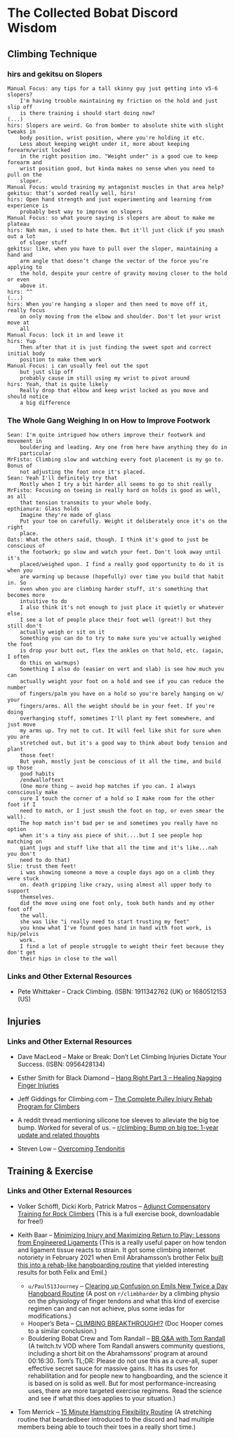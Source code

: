 # The Collected Bobat Discord Wisdom

## Climbing Technique

### hirs and gekitsu on Slopers

```
Manual Focus: any tips for a tall skinny guy just getting into v5-6 slopers?
    I'm having trouble maintaining my friction on the hold and just slip off
    is there training i should start doing now?
(...)
hirs: Slopers are weird. Go from bomber to absolute shite with slight tweaks in
    body position, wrist position, where you're holding it etc.
    Less about keeping weight under it, more about keeping forearm/wrist locked
    in the right position imo. "Weight under" is a good cue to keep forearm and
    wrist position good, but kinda makes no sense when you need to pull on the
    sloper.
Manual Focus: would training my antagonist muscles in that area help?
gekitsu: that’s worded really well, hirs!
hirs: Open hand strength and just experimenting and learning from experience is
    probably best way to improve on slopers
Manual Focus: so what youre saying is slopers are about to make me plateau
hirs: Nah man, i used to hate them. But it'll just click if you smash out a lot
    of sloper stuff
gekitsu: like, when you have to pull over the sloper, maintaining a hand and
    arm angle that doesn’t change the vector of the force you’re applying to
    the hold, despite your centre of gravity moving closer to the hold or even
    above it.
hirs: ^^
(...)
hirs: When you're hanging a sloper and then need to move off it, really focus
    on only moving from the elbow and shoulder. Don't let your wrist move at
    all
Manual Focus: lock it in and leave it
hirs: Yup
    Then after that it is just finding the sweet spot and correct initial body
    position to make them work
Manual Focus: i can usually feel out the spot
    but just slip off
    probably cause im still using my wrist to pivot around
hirs: Yeah, that is quite likely
    Really drop that elbow and keep wrist locked as you move and should notice
    a big difference
```

### The Whole Gang Weighing In on How to Improve Footwork

```
Sean: I'm quite intrigued how others improve their footwork and movement in
    bouldering and leading. Any one from here have anything they do in
    particular
MrFisto: Climbing slow and watching every foot placement is my go to. Bonus of
    not adjusting the foot once it's placed.
Sean: Yeah I'll definitely try that
    Mostly when I try a bit harder all seems to go to shit really
MrFisto: Focusing on toeing in really hard on holds is good as well, as all
    that tension transmits to your whole body.
epthianura: Glass holds
    Imagine they're made of glass
    Put your toe on carefully. Weight it deliberately once it's on the right
    place.
Oats: What the others said, though. I think it's good to just be conscious of
    the footwork; go slow and watch your feet. Don't look away until it's
    placed/weighed upon. I find a really good opportunity to do it is when you
    are warming up because (hopefully) over time you build that habit in. So
    even when you are climbing harder stuff, it's something that becomes more
    intuitive to do
    I also think it's not enough to just place it quietly or whatever else.
    I see a lot of people place their foot well (great!) but they still don't
    actually weigh or sit on it
    Something you can do to try to make sure you've actually weighed the foot
    is drop your butt out, flex the ankles on that hold, etc. (again, I often
    do this on warmups)
    Something I also do (easier on vert and slab) is see how much you can
    actually weight your foot on a hold and see if you can reduce the number
    of fingers/palm you have on a hold so you're barely hanging on w/ your
    fingers/arms. All the weight should be in your feet. If you're doing
    overhanging stuff, sometimes I'll plant my feet somewhere, and just move
    my arms up. Try not to cut. It will feel like shit for sure when you are
    stretched out, but it's a good way to think about body tension and plant
    those feet!
    But yeah, mostly just be conscious of it all the time, and build up those
    good habits
    /endwalloftext
    (One more thing – avoid hop matches if you can. I always consciously make
    sure I touch the corner of a hold so I make room for the other foot if I
    need to match, or I just smush the foot on top, or even smear the wall).
    The hop match isn't bad per se and sometimes you really have no option
    when it's a tiny ass piece of shit....but I see people hop matching on
    giant jugs and stuff like that all the time and it's like...nah you don't
    need to do that)
Slie: trust them feet!
    i was showing someone a move a couple days ago on a climb they were stuck
    on. death gripping like crazy, using almost all upper body to support
    themselves.
    did the move using one foot only, took both hands and my other foot off
    the wall.
    she was like "i really need to start trusting my feet"
    you know what I've found goes hand in hand with foot work, is hip/pelvis
    work.
    I find a lot of people struggle to weight their feet because they don't get
    their hips in close to the wall
```

### Links and Other External Resources

* Pete Whittaker – Crack Climbing. (ISBN: 1911342762 (UK) or 1680512153 (US)

## Injuries

### Links and Other External Resources

* Dave MacLeod – Make or Break: Don’t Let Climbing Injuries Dictate Your Success. (ISBN: 0956428134)

* Esther Smith for Black Diamond – [Hang Right Part 3 – Healing Nagging Finger Injuries](https://www.blackdiamondequipment.com/en_US/esther-smith-nagging-finger-injuries/esther-smith-nagging-finger-injuries.html)
* Jeff Giddings for Climbing.com – [The Complete Pulley Injury Rehab Program for Climbers](https://www.climbing.com/skills/the-complete-pulley-injury-rehab-program-for-climbers/)
* A reddit thread mentioning silicone toe sleeves to alleviate the big toe bump. Worked for several of us. – [r/climbing: Bump on big toe: 1-year update and related thoughts](https://www.reddit.com/r/climbing/comments/7uppa2/bump_on_big_toe_1year_update_and_related_thoughts/)

* Steven Low – [Overcoming Tendonitis](http://stevenlow.org/overcoming-tendonitis/)

## Training & Exercise

### Links and Other External Resources

* Volker Schöffl, Dicki Korb, Patrick Matros – [Adjunct Compensatory Training for Rock Climbers](https://www.sozialstiftung-bamberg.de/static/act-pdf/index.html) (This is a full exercise book, downloadable for free!)

* Keith Baar – [Minimizing Injury and Maximizing Return to Play: Lessons from Engineered Ligaments](https://www.ncbi.nlm.nih.gov/pmc/articles/PMC5371618/) (This is a really useful paper on how tendon and ligament tissue reacts to strain. It got some climbing internet notoriety in February 2021 when Emil Abrahamsson’s brother Felix [built this into a rehab-like hangboarding routine](https://www.youtube.com/watch?v=sBTI9qiH4UE) that yielded interesting results for both Felix and Emil.)
	* `u/Paul513Journey` – [Clearing up Confusion on Emils New Twice a Day Hangboard Routine](https://www.reddit.com/r/climbharder/comments/lhacnu/clearing_up_confusion_on_emils_new_twice_a_day/) (A post on `r/climbharder` by a climbing physio on the physiology of finger tendons and what this kind of exercise regimen can and can not achieve, plus some iedas for modifications.)
	* Hooper’s Beta – [CLIMBING BREAKTHROUGH!?](https://www.youtube.com/watch?v=EfSSXW9Eq2Y) (Doc Hooper comes to a similar conclusion.)
	* Bouldering Bobat Crew and Tom Randall – [BB Q&A with Tom Randall](https://www.twitch.tv/videos/917899053) (A twitch.tv VOD where Tom Randall answers community questions, including a short bit on the Abrahamssons’ program at around 00:16:30. Tom’s TL;DR: Please do not use this as a cure-all, super effective secret sauce for massive gains. It has its uses for rehabilitation and for people new to hangboarding, and the science it is based on is solid as well. But for most performance-increasing uses, there are more targeted exercise regimens. Read the science and see if what this does applies to your situation.)
* Tom Merrick – [15 Minute Hamstring Flexibility Routine](https://www.youtube.com/watch?v=3Ymjw7TSzrE) (A stretching routine that beardedbeer introduced to the discord and had multiple members being able to touch their toes in a really short time.)
